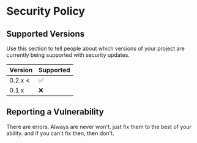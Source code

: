 # Security Policy

## Supported Versions

Use this section to tell people about which versions of your project are
currently being supported with security updates.

| Version | Supported          |
| ------- | ------------------ |
| 0.2.x <  | :white_check_mark: |
| 0.1.x   | :x:                |



## Reporting a Vulnerability

There are errors. Always are never won't. just fix them to the best of your ability. and if you can't fix then, then don't.



